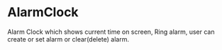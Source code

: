 # AlarmClock
Alarm Clock  which shows current time on screen, Ring alarm, user can create or set alarm or  clear(delete) alarm.
